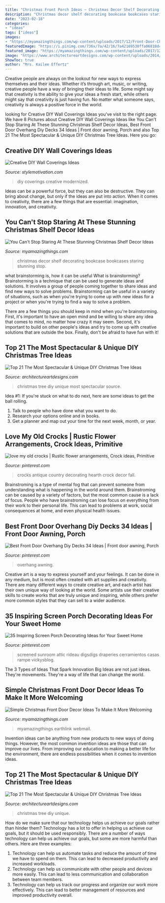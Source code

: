 ```yaml
---
title: "Christmas Front Porch Ideas ~ Christmas Decor Shelf Decorating Bookcase Bookcases Staring Stunning Stop"
description: "Christmas decor shelf decorating bookcase bookcases staring stunning stop"
date: "2023-02-18"
categories:
- "ideas"
tags: ["ideas"]
images:
- "https://myamazingthings.com/wp-content/uploads/2017/12/Front-Door-Christmas-.jpg"
featuredImage: "https://i.pinimg.com/736x/7a/42/16/7a42169530ffa06818dc6681c54b2e2d.jpg"
featured_image: "https://myamazingthings.com/wp-content/uploads/2017/12/Front-Door-Christmas-.jpg"
image: "https://www.architectureartdesigns.com/wp-content/uploads/2014/11/1105.jpg"
ShowToc: true
author: "Mrs. Kailee Effertz"
---
```



Creative people are always on the lookout for new ways to express themselves and their ideas. Whether it’s through art, music, or writing, creative people have a way of bringing their ideas to life. Some might say that creativity is the ability to give your ideas a fresh start, while others might say that creativity is just having fun. No matter what someone says, creativity is always a positive force in the world.

	

		
looking for Creative DIY Wall Coverings Ideas you've visit to the right page. We have 8 Pictures about Creative DIY Wall Coverings Ideas like You Can&#039;t Stop Staring At These Stunning Christmas Shelf Decor Ideas, Best Front Door Overhang Diy Decks 34 Ideas | Front door awning, Porch and also Top 21 The Most Spectacular &amp; Unique DIY Christmas Tree Ideas. Here you go:
		
    
## Creative DIY Wall Coverings Ideas

<img loading=lazy src="https://www.stylemotivation.com/wp-content/uploads/2020/07/sm-217.jpg" onerror="this.onerror=null;this.src='https://tse3.mm.bing.net/th?id=OIP.fUiopvImFB0INqjk7OWXNgHaKt&amp;pid=15.1';" alt="Creative DIY Wall Coverings Ideas">

_Source: stylemotivation.com_

>diy coverings creative modernized. 

	

Ideas can be a powerful force, but they can also be destructive. They can bring about change, but only if the ideas are put into action. When it comes to creativity, there are a few things that are essential: imagination, innovation, and creativity.

    
## You Can&#039;t Stop Staring At These Stunning Christmas Shelf Decor Ideas

<img loading=lazy src="https://myamazingthings.com/wp-content/uploads/2017/12/christmas-shelf-decor-7-.jpg" onerror="this.onerror=null;this.src='https://tse4.mm.bing.net/th?id=OIP.rOfRFMzD7U3_mXIS-WSC-QHaJ4&amp;pid=15.1';" alt="You Can&#039;t Stop Staring At These Stunning Christmas Shelf Decor Ideas">

_Source: myamazingthings.com_

>christmas decor shelf decorating bookcase bookcases staring stunning stop. 

	

what brainstorming is, how it can be useful
What is brainstorming?
Brainstorming is a technique that can be used to generate ideas and solutions. It involves a group of people coming together to share ideas and find new ways to solve problems. Brainstorming can be useful in a variety of situations, such as when you're trying to come up with new ideas for a project or when you're trying to find a way to solve a problem.

There are a few things you should keep in mind when you're brainstorming. First, it's important to have an open mind and be willing to share any idea that comes to mind, no matter how crazy it may seem. Second, it's important to build on other people's ideas and try to come up with creative solutions that are outside the box. Finally, don't be afraid to have fun with it!

    
## Top 21 The Most Spectacular &amp; Unique DIY Christmas Tree Ideas

<img loading=lazy src="https://www.architectureartdesigns.com/wp-content/uploads/2014/11/1522.jpg" onerror="this.onerror=null;this.src='https://tse2.mm.bing.net/th?id=OIP.R93sFfb4-VzIAsGAfjTKywHaJ4&amp;pid=15.1';" alt="Top 21 The Most Spectacular &amp; Unique DIY Christmas Tree Ideas">

_Source: architectureartdesigns.com_

>christmas tree diy unique most spectacular source. 

	

Idea #1:
If you're stuck on what to do next, here are some ideas to get the ball rolling.
1. Talk to people who have done what you want to do.
2. Research your options online and in books.
3. Get a planner and map out your time for the next week, month, or year.

    
## Love My Old Crocks | Rustic Flower Arrangements, Crock Ideas, Primitive

<img loading=lazy src="https://i.pinimg.com/736x/73/61/de/7361ded0e4cb7ee8f27c3c685015f4ce--old-crocks-hearth.jpg" onerror="this.onerror=null;this.src='https://tse1.mm.bing.net/th?id=OIP.IFeMquV79kEJjUd25oHu2AHaNK&amp;pid=15.1';" alt="love my old crocks | Rustic flower arrangements, Crock ideas, Primitive">

_Source: pinterest.com_

>crocks antique country decorating hearth crock decor fall. 

	

Brainstroming is a type of mental fog that can prevent someone from understanding what is happening in the world around them. Brainstroming can be caused by a variety of factors, but the most common cause is a lack of focus. People who have brainstroming can lose focus on everything from their work to their personal life. This can lead to problems at work, social consequences at home, and even physical health issues.

    
## Best Front Door Overhang Diy Decks 34 Ideas | Front Door Awning, Porch

<img loading=lazy src="https://i.pinimg.com/736x/7a/42/16/7a42169530ffa06818dc6681c54b2e2d.jpg" onerror="this.onerror=null;this.src='https://tse3.mm.bing.net/th?id=OIP.I-01_JbJYAKTSsvjZ5CjPAAAAA&amp;pid=15.1';" alt="Best Front Door Overhang Diy Decks 34 Ideas | Front door awning, Porch">

_Source: pinterest.com_

>overhang awning. 

	

Creative art is a way to express yourself and your feelings. It can be done in any medium, but is most often created with art supplies and creativity. There are many different ways to create creative art, and each artist has their own unique way of looking at the world. Some artists use their creative skills to create works that are truly unique and inspiring, while others prefer more common styles that they can sell to a wider audience.

    
## 35 Inspiring Screen Porch Decorating Ideas For Your Sweet Home

<img loading=lazy src="https://i.pinimg.com/736x/06/6e/54/066e5457f1f3f1d0c1df2e9533ce16cd.jpg" onerror="this.onerror=null;this.src='https://tse2.mm.bing.net/th?id=OIP.I5GEzg0WLla--xg2iYhoJAHaJ3&amp;pid=15.1';" alt="35 Inspiring Screen Porch Decorating Ideas for Your Sweet Home">

_Source: pinterest.com_

>screened sunroom attic rideau digsdigs draperies cerramientos casas rampe vickysblog. 

	

The 3 Types of Ideas That Spark Innovation
Big Ideas are not just ideas. They're movements. They're a way of life that can change the world.

    
## Simple Christmas Front Door Decor Ideas To Make It More Welcoming

<img loading=lazy src="https://myamazingthings.com/wp-content/uploads/2017/12/Front-Door-Christmas-.jpg" onerror="this.onerror=null;this.src='https://tse1.mm.bing.net/th?id=OIP.pe7GmR5dS141KFTuMfqVhwHaKj&amp;pid=15.1';" alt="Simple Christmas Front Door Decor Ideas To Make It More Welcoming">

_Source: myamazingthings.com_

>myamazingthings earthlink webmail. 

	

Invention ideas can be anything from new products to new ways of doing things. However, the most common invention ideas are those that can improve our lives. From improving our education to making a better life for the environment, there are endless possibilities when it comes to invention ideas.

    
## Top 21 The Most Spectacular &amp; Unique DIY Christmas Tree Ideas

<img loading=lazy src="https://www.architectureartdesigns.com/wp-content/uploads/2014/11/1105.jpg" onerror="this.onerror=null;this.src='https://tse2.mm.bing.net/th?id=OIP.bdrbn_z6Uh6B4rcUA4Z37gHaLH&amp;pid=15.1';" alt="Top 21 The Most Spectacular &amp; Unique DIY Christmas Tree Ideas">

_Source: architectureartdesigns.com_

>christmas tree diy unique. 

	

How do we make sure that our technology helps us achieve our goals rather than hinder them?
Technology has a lot to offer in helping us achieve our goals, but it should be used responsibly. There are a number of ways technology can help us achieve our goals, but some are more harmful than others. Here are three examples: 
1. Technology can help us automate tasks and reduce the amount of time we have to spend on them. This can lead to decreased productivity and increased workloads. 
2. Technology can help us communicate with other people and devices more easily. This can lead to less communication and collaboration between team members. 
3. Technology can help us track our progress and organize our work more effectively. This can lead to better management of resources and improved productivity overall.

